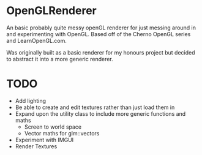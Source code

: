 # OpenGLRenderer

An basic probably quite messy openGL renderer for just messing around in and experimenting with OpenGL. Based off of the Cherno OpenGL series and LearnOpenGL.com.

Was originally built as a basic renderer for my honours project but decided to abstract it into a more generic renderer.


# TODO

* Add lighting
* Be able to create and edit textures rather than just load them in
* Expand upon the utility class to include more generic functions and maths
  * Screen to world space
  * Vector maths for glm::vectors
* Experiment with IMGUI
* Render Textures
